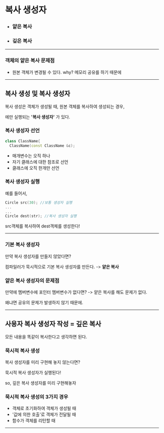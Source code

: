 # 복사 생성자


+ ### 얕은 복사
+ ### 깊은 복사
---
### 객체의 얕은 복사 문제점
+ 원본 객체가 변경될 수 있다. why? 메모리 공유를 하기 때문에
---
## 복사 생성 및 복사 생성자


복사 생성은 객체가 생성될 때, 원본 객체를 복사하여 생성되는 경우,


에만 실행되는 **'복사 생성자'** 가 있다.


### 복사 생성자 선언

```cpp
class ClassName{
  ClassName(const ClassName &c);
```
+ 매개변수는 오직 하나
+ 자기 클래스에 대한 참조로 선언
+ 클래스에 오직 한개만 선언


### 복사 생성자 실행


예를 들어서,
```cpp
Circle src(30); //보통 생성자 실행
...
...
Circle dest(str); //복사 생성자 실행
```
src객체를 복사하여 dest객체를 생성한다!


---
### 기본 복사 생성자


만약 복사 생성자를 만들지 않았다면?


컴파일러가 묵시적으로 기본 복사 생성자를 만든다. -> **얕은 복사**


### 얕은 복사 생성자의 문제점


만약에 멤버변수에 포인터 멤버변수가 없다면? -> 얕은 복사를 해도 문제가 없다.


왜냐면 공유의 문제가 발생하지 않기 때문에.


---
## 사용자 복사 생성자 작성 = 깊은 복사


모든 내용을 똑같이 복사한다고 생각하면 된다.


### 묵시적 복사 생성


복사 생성자를 미리 구현해 놓지 않는다면?


묵시적 복사 생성자가 실행된다!


so, 깊은 복사 생성자를 미리 구현해놓자


### 묵시적 복사 생성의 3가지 경우
+ 객체로 초기화하여 객체가 생성될 때
+ '값에 의한 호출'로 객체가 전달될 때
+ 함수가 객체를 리턴할 때
---


